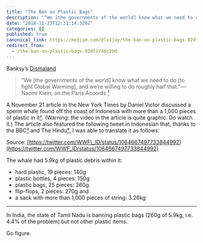 ```yaml
---
title: "The Ban on Plastic Bags"
description: "“We [the governments of the world] know what we need to do [to fight Global Warming], and we’re willing to do roughly half that.” — Naomi…"
date: "2018-11-23T12:31:14.320Z"
categories: []
published: true
canonical_link: https://medium.com/@lvijay/the-ban-on-plastic-bags-92df1748c2bd
redirect_from:
  - /the-ban-on-plastic-bags-92df1748c2bd
---
```


Banksy’s [Dismaland](http://www.dismaland.co.uk)

> “We \[the governments of the world\] know what we need to do \[to fight Global Warming\], and we’re willing to do roughly half that.” — Naomi Klein, on the Paris Accords [¹](https://www.democracynow.org/2017/6/13/naomi_klein_climate_movement_is_growing)

A November 21 article in the New York Times by Daniel Victor discussed a sperm whale found off the coast of Indonesia with more than a 1,000 pieces of plastic in it[²](https://www.nytimes.com/2018/11/21/world/asia/whale-plastics-indonesia.html). (Warning: the video in the article is quite graphic. Do watch it.) The article also featured the following tweet in Indonesian that, thanks to the BBC[³](https://www.bbc.com/news/world-asia-46275742) and The Hindu[⁴](https://www.thehindu.com/sci-tech/energy-and-environment/plastic-bottles-sandals-found-in-dead-whales-stomach/article25564267.ece), I was able to translate it as follows:

Source: [https://twitter.com/WWF\_ID/status/1064667497733844992](https://twitter.com/WWF_ID/status/1064667497733844992)

The whale had 5.9kg of plastic debris within it:

-   hard plastic, 19 pieces: 140g
-   plastic bottles, 4 pieces: 150g
-   plastic bags, 25 pieces: 260g
-   flip-flops, 2 pieces: 270g and
-   a sack with more than 1,000 pieces of string: 3.26kg

---

In India, the state of Tamil Nadu is banning plastic bags (260g of 5.9kg, i.e. 4.4% of the problem) but not other plastic items.

Go figure.
